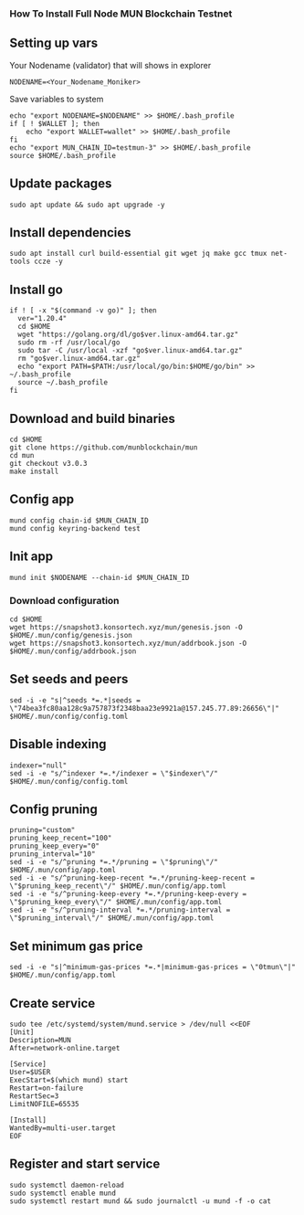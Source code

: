### How To Install Full Node MUN Blockchain Testnet

## Setting up vars
Your Nodename (validator) that will shows in explorer
```
NODENAME=<Your_Nodename_Moniker>
```

Save variables to system
```
echo "export NODENAME=$NODENAME" >> $HOME/.bash_profile
if [ ! $WALLET ]; then
	echo "export WALLET=wallet" >> $HOME/.bash_profile
fi
echo "export MUN_CHAIN_ID=testmun-3" >> $HOME/.bash_profile
source $HOME/.bash_profile
```

## Update packages
```
sudo apt update && sudo apt upgrade -y
```

## Install dependencies
```
sudo apt install curl build-essential git wget jq make gcc tmux net-tools ccze -y
```

## Install go
```
if ! [ -x "$(command -v go)" ]; then
  ver="1.20.4"
  cd $HOME
  wget "https://golang.org/dl/go$ver.linux-amd64.tar.gz"
  sudo rm -rf /usr/local/go
  sudo tar -C /usr/local -xzf "go$ver.linux-amd64.tar.gz"
  rm "go$ver.linux-amd64.tar.gz"
  echo "export PATH=$PATH:/usr/local/go/bin:$HOME/go/bin" >> ~/.bash_profile
  source ~/.bash_profile
fi
```

## Download and build binaries
```
cd $HOME
git clone https://github.com/munblockchain/mun
cd mun
git checkout v3.0.3
make install
```

## Config app
```
mund config chain-id $MUN_CHAIN_ID
mund config keyring-backend test
```

## Init app
```
mund init $NODENAME --chain-id $MUN_CHAIN_ID
```

### Download configuration
```
cd $HOME
wget https://snapshot3.konsortech.xyz/mun/genesis.json -O $HOME/.mun/config/genesis.json
wget https://snapshot3.konsortech.xyz/mun/addrbook.json -O $HOME/.mun/config/addrbook.json
```

## Set seeds and peers
```
sed -i -e "s|^seeds *=.*|seeds = \"74bea3fc80aa128c9a757873f2348baa23e9921a@157.245.77.89:26656\"|" $HOME/.mun/config/config.toml
```

## Disable indexing
```
indexer="null"
sed -i -e "s/^indexer *=.*/indexer = \"$indexer\"/" $HOME/.mun/config/config.toml
```

## Config pruning
```
pruning="custom"
pruning_keep_recent="100"
pruning_keep_every="0"
pruning_interval="10"
sed -i -e "s/^pruning *=.*/pruning = \"$pruning\"/" $HOME/.mun/config/app.toml
sed -i -e "s/^pruning-keep-recent *=.*/pruning-keep-recent = \"$pruning_keep_recent\"/" $HOME/.mun/config/app.toml
sed -i -e "s/^pruning-keep-every *=.*/pruning-keep-every = \"$pruning_keep_every\"/" $HOME/.mun/config/app.toml
sed -i -e "s/^pruning-interval *=.*/pruning-interval = \"$pruning_interval\"/" $HOME/.mun/config/app.toml
```

## Set minimum gas price
```
sed -i -e "s|^minimum-gas-prices *=.*|minimum-gas-prices = \"0tmun\"|" $HOME/.mun/config/app.toml
```

## Create service
```
sudo tee /etc/systemd/system/mund.service > /dev/null <<EOF
[Unit]
Description=MUN
After=network-online.target

[Service]
User=$USER
ExecStart=$(which mund) start
Restart=on-failure
RestartSec=3
LimitNOFILE=65535

[Install]
WantedBy=multi-user.target
EOF
```

## Register and start service
```
sudo systemctl daemon-reload
sudo systemctl enable mund
sudo systemctl restart mund && sudo journalctl -u mund -f -o cat
```
